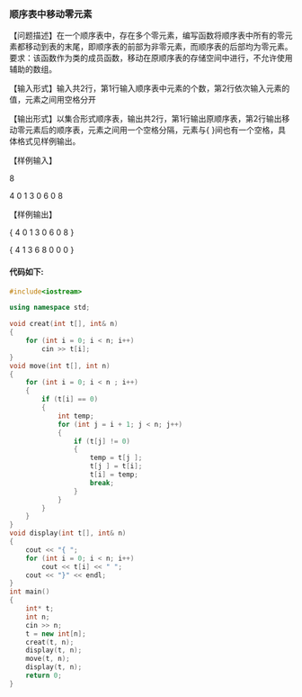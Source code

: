 ### 顺序表中移动零元素

【问题描述】在一个顺序表中，存在多个零元素，编写函数将顺序表中所有的零元素都移动到表的末尾，即顺序表的前部为非零元素，而顺序表的后部均为零元素。要求：该函数作为类的成员函数，移动在原顺序表的存储空间中进行，不允许使用辅助的数组。

【输入形式】输入共2行，第1行输入顺序表中元素的个数，第2行依次输入元素的值，元素之间用空格分开

【输出形式】以集合形式顺序表，输出共2行，第1行输出原顺序表，第2行输出移动零元素后的顺序表，元素之间用一个空格分隔，元素与{ }间也有一个空格，具体格式见样例输出。

【样例输入】

8

4 0 1 3 0 6 0 8

【样例输出】

{ 4 0 1 3 0 6 0 8 }

{ 4 1 3 6 8 0 0 0 }

#### 代码如下:

```c++
#include<iostream>

using namespace std;

void creat(int t[], int& n)
{
	for (int i = 0; i < n; i++)
		cin >> t[i];
}
void move(int t[], int n)
{
	for (int i = 0; i < n ; i++)
	{
		if (t[i] == 0)
		{
			int temp;
			for (int j = i + 1; j < n; j++)
			{
				if (t[j] != 0)
				{
					temp = t[j ];
					t[j ] = t[i];
					t[i] = temp;
					break;
				}
			}
		}
	}
}
void display(int t[], int& n)
{
	cout << "{ ";
	for (int i = 0; i < n; i++)
		cout << t[i] << " ";
	cout << "}" << endl;
}
int main()
{
	int* t;
	int n;
	cin >> n;
	t = new int[n];
	creat(t, n);
	display(t, n);
	move(t, n);
	display(t, n);
	return 0;
}
```

